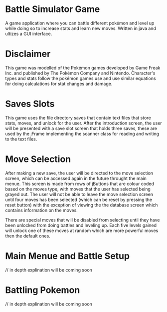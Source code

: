 # Battle Simulator Game
A game application where you can battle different pokémon and level up while doing so to increase stats and learn new moves. 
Written in java and ultizes a GUI interface.

# Disclaimer
This game was modelled of the Pokémon games developed by Game Freak Inc. and published by The Pokémon Company and Nintendo. Character's types and stats follow the pokémon games use and use similar equations for doing calculations for stat changes and damage.

# Saves Slots
This game uses the file directory saves that contain text files that store stats, moves, and unlock for the user. After the introduction screen, the user will be presented with a save slot screen that holds three saves, these are used by the jFrame implementing the scanner class for reading and writing to the text files.

# Move Selection
After making a new save, the user will be directed to the move selection screen, which can be accessed again in the future throught the main menue. This screen is made from rows of jButtons that are colour coded based on the moves type, with moves that the user has selected being grayed out. The user will not be able to leave the move selection screen until four moves has been selected (which can be reset by pressing the reset button) with the exception of viewing the the database screen which contains information on the moves.

There are special moves that will be disabled from selecting until they have been unlocked from doing battles and leveling up. Each five levels gained will unlock one of these moves at random which are more powerful moves then the default ones.

# Main Menue and Battle Setup
// in depth explination will be coming soon

# Battling Pokemon
// in depth explination will be coming soon
